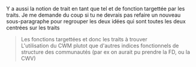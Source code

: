 Y a aussi la notion de trait en tant que tel et de fonction targettée par les traits. Je me demande du coup si tu ne devrais pas refaire un nouveau sous-paragraphe pour regrouper les deux idées qui sont toutes les deux centrées sur les traits  
>Les fonctions targettées et donc les traits à trouver  
>L'utilisation du CWM plutot que d'autres indices fonctionnels de structure des communautés (par ex on aurait pu prendre la FD, ou la CWV)